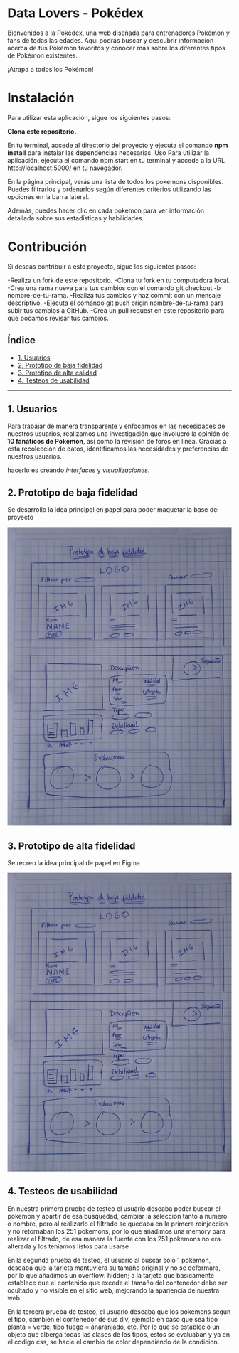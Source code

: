 # Data Lovers - Pokédex

Bienvenidos a la Pokédex, una web diseñada para entrenadores Pokémon y fans de todas las edades. Aquí podrás buscar y descubrir información acerca de tus Pokémon favoritos y conocer más sobre los diferentes tipos de Pokémon existentes.

¡Atrapa a todos los Pokémon!

# Instalación

Para utilizar esta aplicación, sigue los siguientes pasos:

**Clona este repositorio.**

En tu terminal, accede al directorio del proyecto y ejecuta el comando __npm install__ para instalar las dependencias necesarias.
Uso
Para utilizar la aplicación, ejecuta el comando npm start en tu terminal y accede a la URL http://localhost:5000/ en tu navegador.

En la página principal, verás una lista de todos los pokemons disponibles. Puedes filtrarlos y ordenarlos según diferentes criterios utilizando las opciones en la barra lateral.

Además, puedes hacer clic en cada pokemon para ver información detallada sobre sus estadísticas y habilidades.

# Contribución
Si deseas contribuir a este proyecto, sigue los siguientes pasos:

-Realiza un fork de este repositorio.
-Clona tu fork en tu computadora local.
-Crea una rama nueva para tus cambios con el comando git checkout -b nombre-de-tu-rama.
-Realiza tus cambios y haz commit con un mensaje descriptivo.
-Ejecuta el comando git push origin nombre-de-tu-rama para subir tus cambios a GitHub.
-Crea un pull request en este repositorio para que podamos revisar tus cambios.

## Índice

* [1. Usuarios](#1-usuarios)
* [2. Prototipo de baja fidelidad](#2-prototipo-de-baja-fidelidad)
* [3. Prototipo de alta calidad](#3-prototipo-de-alta-fidelidad)
* [4. Testeos de usabilidad](#4-Testeos-de-usabilidad)


***

## 1. Usuarios

Para trabajar de manera transparente y enfocarnos en las necesidades de nuestros usuarios, realizamos una investigación que involucró la opinión de **10 fanáticos de Pokémon**, así como la revisión de foros en línea. Gracias a esta recolección de datos, identificamos las necesidades y preferencias de nuestros usuarios.


hacerlo es creando _interfaces_ y _visualizaciones_.

## 2. Prototipo de baja fidelidad

Se desarrollo la idea principal en papel para poder maquetar la base del proyecto

![Prototipo en Papel](img/prototipoBaja.jpg)


## 3. Prototipo de alta fidelidad

Se recreo la idea principal de papel en Figma

![Prototipo en Papel](img/prototipoBaja.jpg)

## 4. Testeos de usabilidad

En nuestra primera prueba de testeo el usuario deseaba poder buscar el pokemon y apartir de esa busquedad, cambiar
la seleccion tanto a numero o nombre, pero al realizarlo el filtrado se quedaba en la primera reinjeccion y no retornaban
los 251 pokemons, por lo que añadimos una memory para realizar el filtrado, de esa manera la fuente con los 251 pokemons no era alterada y
los teniamos listos para usarse

En la segunda prueba de testeo, el usuario al buscar solo 1 pokemon, deseaba que la tarjeta mantuviera su tamaño original y no se deformara,
por lo que añadimos un overflow: hidden; a la tarjeta que basicamente establece que el contenido que excede el tamaño del contenedor debe ser ocultado y no visible en el sitio web, mejorando la apariencia de nuestra web.

En la tercera prueba de testeo, el usuario deseaba que los pokemons segun el tipo, cambien el contenedor de sus div, ejemplo en caso que sea
tipo planta = verde, tipo fuego  = anaranjado, etc. Por lo que se establecio un objeto que alberga todas las clases de los tipos, estos se evaluaban y ya en el codigo css, se hacie el cambio de color dependiendo de la condicion.



